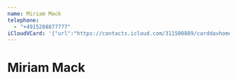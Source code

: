 ```yaml
---
name: Miriam Mack
telephone:
  - "+4915208877777"
iCloudVCard: '{"url":"https://contacts.icloud.com/311500889/carddavhome/card/FEC509B9-68AE-4217-9719-D3C5F160CE58.vcf","etag":"\"lg195pc0\"","data":"BEGIN:VCARD\r\nVERSION:3.0\r\nFN:\r\nN:Mack;Miriam;;;\r\nUID:1056B451-2DFD-4791-8B85-8083487D636A\r\nPRODID:-//Apple Inc.//iOS 16.3.1//EN\r\nREV:2025-04-03T22:03:50Z\r\nORG:;\r\nTEL:+4915208877777\r\nEND:VCARD"}'
---
```

# Miriam Mack